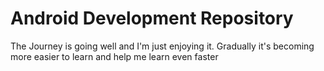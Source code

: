 # Android Development Repository

The Journey is going well and I'm just enjoying it. Gradually it's becoming more easier to learn and help me learn even faster 
